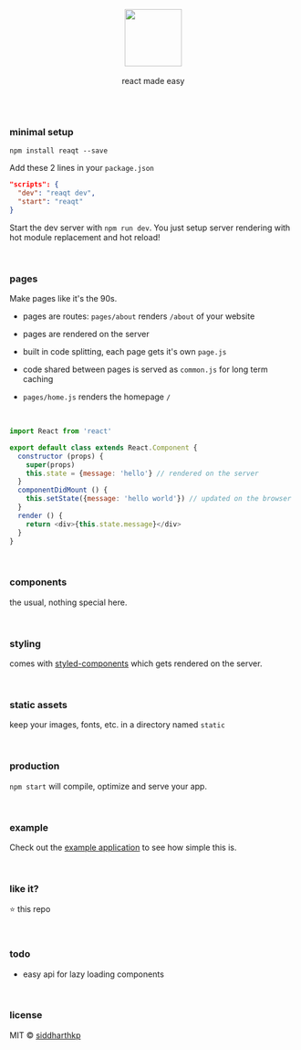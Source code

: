 <p align="center">
  <img src="https://raw.githubusercontent.com/siddharthkp/reaqt/master/art/reaqt.png" height="100px"/>
  <br><br>
  react made easy
  <br><br>
</p>

&nbsp;

### minimal setup
```
npm install reaqt --save
```


Add these 2 lines in your `package.json`

```json
"scripts": {
  "dev": "reaqt dev",
  "start": "reaqt"
}
```

Start the dev server with `npm run dev`. You just setup server rendering with hot module replacement and hot reload!

&nbsp;

### pages

Make pages like it's the 90s.
&nbsp;
- pages are routes: `pages/about` renders `/about` of your website

- pages are rendered on the server

- built in code splitting, each page gets it's own `page.js`

- code shared between pages is served as `common.js` for long term caching

- `pages/home.js` renders the homepage `/`

&nbsp;

```js
import React from 'react'

export default class extends React.Component {
  constructor (props) {
    super(props)
    this.state = {message: 'hello'} // rendered on the server
  }
  componentDidMount () {
    this.setState({message: 'hello world'}) // updated on the browser
  }
  render () {
    return <div>{this.state.message}</div>
  }
}

```

&nbsp;

### components

the usual, nothing special here.

&nbsp;

### styling

comes with [styled-components](https://github.com/styled-components/styled-components) which gets rendered on the server.

&nbsp;

### static assets

keep your images, fonts, etc. in a directory named `static`

&nbsp;

### production

`npm start` will compile, optimize and serve your app.

&nbsp;

### example

Check out the [example application](https://github.com/siddharthkp/reaqt/tree/master/example) to see how simple this is.

&nbsp;

### like it?

:star: this repo

&nbsp;

### todo

- easy api for lazy loading components

&nbsp;

### license

MIT © [siddharthkp](https://github.com/siddharthkp)
